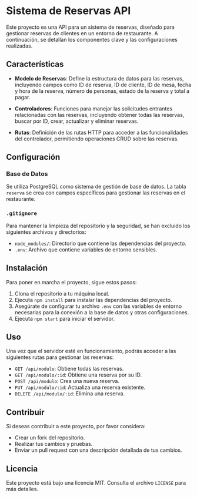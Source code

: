 # Sistema de Reservas API

Este proyecto es una API para un sistema de reservas, diseñado para gestionar reservas de clientes en un entorno de restaurante. A continuación, se detallan los componentes clave y las configuraciones realizadas.

## Características

- **Modelo de Reservas**: Define la estructura de datos para las reservas, incluyendo campos como ID de reserva, ID de cliente, ID de mesa, fecha y hora de la reserva, número de personas, estado de la reserva y total a pagar.

- **Controladores**: Funciones para manejar las solicitudes entrantes relacionadas con las reservas, incluyendo obtener todas las reservas, buscar por ID, crear, actualizar y eliminar reservas.

- **Rutas**: Definición de las rutas HTTP para acceder a las funcionalidades del controlador, permitiendo operaciones CRUD sobre las reservas.

## Configuración

### Base de Datos

Se utiliza PostgreSQL como sistema de gestión de base de datos. La tabla `reserva` se crea con campos específicos para gestionar las reservas en el restaurante.

### `.gitignore`

Para mantener la limpieza del repositorio y la seguridad, se han excluido los siguientes archivos y directorios:

- `node_modules/`: Directorio que contiene las dependencias del proyecto.
- `.env`: Archivo que contiene variables de entorno sensibles.

## Instalación

Para poner en marcha el proyecto, sigue estos pasos:

1. Clona el repositorio a tu máquina local.
2. Ejecuta `npm install` para instalar las dependencias del proyecto.
3. Asegúrate de configurar tu archivo `.env` con las variables de entorno necesarias para la conexión a la base de datos y otras configuraciones.
4. Ejecuta `npm start` para iniciar el servidor.

## Uso

Una vez que el servidor esté en funcionamiento, podrás acceder a las siguientes rutas para gestionar las reservas: 

- `GET /api/modulo`: Obtiene todas las reservas.
- `GET /api/modulo/:id`: Obtiene una reserva por su ID.
- `POST /api/modulo`: Crea una nueva reserva.
- `PUT /api/modulo/:id`: Actualiza una reserva existente.
- `DELETE /api/modulo/:id`: Elimina una reserva.

## Contribuir

Si deseas contribuir a este proyecto, por favor considera:

- Crear un fork del repositorio.
- Realizar tus cambios y pruebas.
- Enviar un pull request con una descripción detallada de tus cambios.

## Licencia

Este proyecto está bajo una licencia MIT. Consulta el archivo `LICENSE` para más detalles.
